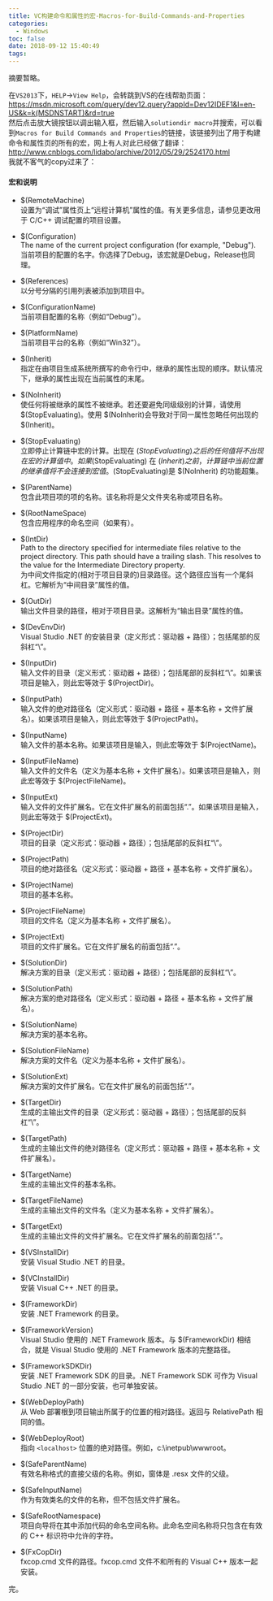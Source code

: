 ```yaml
---
title: VC构建命令和属性的宏-Macros-for-Build-Commands-and-Properties
categories:
  - Windows
toc: false
date: 2018-09-12 15:40:49
tags:
---
```

摘要暂略。
<!-- more -->

在`VS2013`下，`HELP`->`View Help`，会转跳到VS的在线帮助页面：  
https://msdn.microsoft.com/query/dev12.query?appId=Dev12IDEF1&l=en-US&k=k(MSDNSTART)&rd=true  
然后点击放大镜按钮以调出输入框，然后输入`solutiondir macro`并搜索，可以看到`Macros for Build Commands and Properties`的链接，该链接列出了用于构建命令和属性页的所有的宏，网上有人对此已经做了翻译：  
http://www.cnblogs.com/lidabo/archive/2012/05/29/2524170.html  
我就不客气的copy过来了：  

#### 宏和说明

* $(RemoteMachine)  
设置为“调试”属性页上“远程计算机”属性的值。有关更多信息，请参见更改用于 C/C++ 调试配置的项目设置。  

* $(Configuration)  
The name of the current project configuration (for example, "Debug").  
当前项目的配置的名字。你选择了Debug，该宏就是Debug，Release也同理。  

* $(References)  
以分号分隔的引用列表被添加到项目中。  

* $(ConfigurationName)  
当前项目配置的名称（例如“Debug”）。  

* $(PlatformName)  
当前项目平台的名称（例如“Win32”）。  

* $(Inherit)  
指定在由项目生成系统所撰写的命令行中，继承的属性出现的顺序。默认情况下，继承的属性出现在当前属性的末尾。  

* $(NoInherit)  
使任何将被继承的属性不被继承。若还要避免同级级别的计算，请使用 $(StopEvaluating)。使用 $(NoInherit)会导致对于同一属性忽略任何出现的 $(Inherit)。  

* $(StopEvaluating)  
立即停止计算链中宏的计算。出现在 $(StopEvaluating) 之后的任何值将不出现在宏的计算值中。如果$(StopEvaluating) 在 $(Inherit) 之前，计算链中当前位置的继承值将不会连接到宏值。$(StopEvaluating)是 $(NoInherit) 的功能超集。  

* $(ParentName)  
包含此项目项的项的名称。该名称将是父文件夹名称或项目名称。  

* $(RootNameSpace)  
包含应用程序的命名空间（如果有）。  

* $(IntDir)  
Path to the directory specified for intermediate files relative to the project directory. This path should have a trailing slash. This resolves to the value for the Intermediate Directory property.  
为中间文件指定的(相对于项目目录的)目录路径。这个路径应当有一个尾斜杠。它解析为“中间目录”属性的值。  

* $(OutDir)  
输出文件目录的路径，相对于项目目录。这解析为“输出目录”属性的值。  

* $(DevEnvDir)  
Visual Studio .NET 的安装目录（定义形式：驱动器 + 路径）；包括尾部的反斜杠“\”。  

* $(InputDir)  
输入文件的目录（定义形式：驱动器 + 路径）；包括尾部的反斜杠“\”。如果该项目是输入，则此宏等效于 $(ProjectDir)。  

* $(InputPath)  
输入文件的绝对路径名（定义形式：驱动器 + 路径 + 基本名称 + 文件扩展名）。如果该项目是输入，则此宏等效于 $(ProjectPath)。  

* $(InputName)  
输入文件的基本名称。如果该项目是输入，则此宏等效于 $(ProjectName)。  

* $(InputFileName)  
输入文件的文件名（定义为基本名称 + 文件扩展名）。如果该项目是输入，则此宏等效于 $(ProjectFileName)。  

* $(InputExt)  
输入文件的文件扩展名。它在文件扩展名的前面包括“.”。如果该项目是输入，则此宏等效于 $(ProjectExt)。  

* $(ProjectDir)  
项目的目录（定义形式：驱动器 + 路径）；包括尾部的反斜杠“\”。  

* $(ProjectPath)  
项目的绝对路径名（定义形式：驱动器 + 路径 + 基本名称 + 文件扩展名）。  

* $(ProjectName)  
项目的基本名称。  

* $(ProjectFileName)  
项目的文件名（定义为基本名称 + 文件扩展名）。  

* $(ProjectExt)  
项目的文件扩展名。它在文件扩展名的前面包括“.”。  

* $(SolutionDir)  
解决方案的目录（定义形式：驱动器 + 路径）；包括尾部的反斜杠“\”。  

* $(SolutionPath)  
解决方案的绝对路径名（定义形式：驱动器 + 路径 + 基本名称 + 文件扩展名）。  

* $(SolutionName)  
解决方案的基本名称。  

* $(SolutionFileName)  
解决方案的文件名（定义为基本名称 + 文件扩展名）。  

* $(SolutionExt)  
解决方案的文件扩展名。它在文件扩展名的前面包括“.”。  

* $(TargetDir)  
生成的主输出文件的目录（定义形式：驱动器 + 路径）；包括尾部的反斜杠“\”。  

* $(TargetPath)  
生成的主输出文件的绝对路径名（定义形式：驱动器 + 路径 + 基本名称 + 文件扩展名）。  

* $(TargetName)  
生成的主输出文件的基本名称。  

* $(TargetFileName)  
生成的主输出文件的文件名（定义为基本名称 + 文件扩展名）。  

* $(TargetExt)  
生成的主输出文件的文件扩展名。它在文件扩展名的前面包括“.”。  

* $(VSInstallDir)  
安装 Visual Studio .NET 的目录。  

* $(VCInstallDir)  
安装 Visual C++ .NET 的目录。  

* $(FrameworkDir)  
安装 .NET Framework 的目录。  

* $(FrameworkVersion)  
Visual Studio 使用的 .NET Framework 版本。与 $(FrameworkDir) 相结合，就是 Visual Studio 使用的 .NET Framework 版本的完整路径。  

* $(FrameworkSDKDir)  
安装 .NET Framework SDK 的目录。.NET Framework SDK 可作为 Visual Studio .NET 的一部分安装，也可单独安装。  

* $(WebDeployPath)  
从 Web 部署根到项目输出所属于的位置的相对路径。返回与 RelativePath 相同的值。  

* $(WebDeployRoot)  
指向 `<localhost>` 位置的绝对路径。例如，c:\inetpub\wwwroot。  

* $(SafeParentName)  
有效名称格式的直接父级的名称。例如，窗体是 .resx 文件的父级。  

* $(SafeInputName)  
作为有效类名的文件的名称，但不包括文件扩展名。  

* $(SafeRootNamespace)  
项目向导将在其中添加代码的命名空间名称。此命名空间名称将只包含在有效的 C++ 标识符中允许的字符。  

* $(FxCopDir)  
fxcop.cmd 文件的路径。fxcop.cmd 文件不和所有的 Visual C++ 版本一起安装。  

完。
